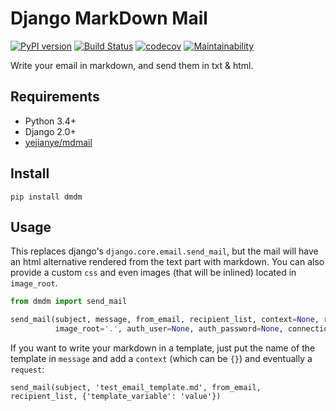 #  Django MarkDown Mail
[![PyPI version](https://badge.fury.io/py/dmdm.svg)](https://pypi.org/project/dmdm)
[![Build Status](https://travis-ci.org/nim65s/dmdm.svg?branch=master)](https://travis-ci.org/nim65s/dmdm)
[![codecov](https://codecov.io/gh/nim65s/dmdm/branch/master/graph/badge.svg?token=CUHNXAVJPO)](https://codecov.io/gh/nim65s/dmdm)
[![Maintainability](https://api.codeclimate.com/v1/badges/6737a84239590ddc0d1e/maintainability)](https://codeclimate.com/github/nim65s/dmdm/maintainability)

Write your email in markdown, and send them in txt & html.

## Requirements

- Python 3.4+
- Django 2.0+
- [yejianye/mdmail](https://github.com/yejianye/mdmail)

## Install

`pip install dmdm`

## Usage

This replaces django's `django.core.email.send_mail`, but the mail will have an html alternative rendered from the text
part with markdown. You can also provide a custom `css` and even images (that will be inlined) located in `image_root`.


```python
from dmdm import send_mail

send_mail(subject, message, from_email, recipient_list, context=None, request=None, fail_silently=False, css=None,
          image_root='.', auth_user=None, auth_password=None, connection=None, reply_to=None)
```

If you want to write your markdown in a template, just put the name of the template in `message` and add a `context`
(which can be `{}`) and eventually a `request`:

```
send_mail(subject, 'test_email_template.md', from_email, recipient_list, {'template_variable': 'value'})
```

